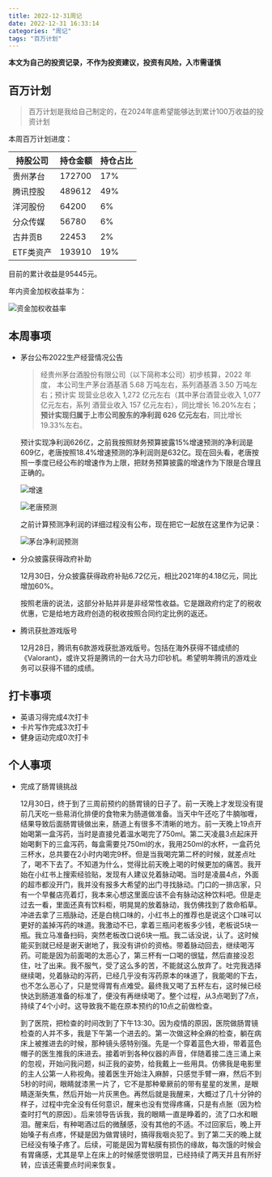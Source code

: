 ```yaml
---
title: 2022-12-31周记
date: 2022-12-31 16:33:14
categories: "周记"
tags: "百万计划" 
---
```


**本文为自己的投资记录，不作为投资建议，投资有风险，入市需谨慎**

## 百万计划

> 百万计划是我给自己制定的，在2024年底希望能够达到累计100万收益的投资计划

本周百万计划进度：

| 持股公司  | 持仓金额 | 持仓占比 |
| --------- | -------- | -------- |
| 贵州茅台  | 172700   | 17%      |
| 腾讯控股  | 489612   | 49%      |
| 洋河股份  | 64200    | 6%       |
| 分众传媒  | 56780    | 6%       |
| 古井贡B   | 22453    | 2%       |
| ETF类资产 | 193910   | 19%      |

目前的累计收益是95445元。

年内资金加权收益率为：

![资金加权收益率](https://pub-pic-storge.oss-cn-shanghai.aliyuncs.com/img/202301021052992.jpg)

<!--more-->

## 本周事项

- 茅台公布2022生产经营情况公告

  > 经贵州茅台酒股份有限公司（以下简称本公司）初步核算，2022 年度， 本公司生产茅台酒基酒 5.68 万吨左右，系列酒基酒 3.50 万吨左右；预计实 现营业总收入 1,272 亿元左右（其中茅台酒营业收入 1,077 亿元左右，系列 酒营业收入 157 亿元左右），同比增长 16.20%左右；**预计实现归属于上市公司股东的净利润 626 亿元左右**，同比增长 19.33%左右。

  预计实现净利润626亿，之前我按照财务预算披露15%增速预测的净利润是609亿，老唐按照18.4%增速预测的净利润则是632亿。现在回头看，老唐按照一季度已经公布的增速作为上限，把财务预算披露的增速作为下限是合理且正确的。

  ![增速](https://pub-pic-storge.oss-cn-shanghai.aliyuncs.com/img/202301021042047.png)

  ![老唐预测](https://pub-pic-storge.oss-cn-shanghai.aliyuncs.com/img/202301021043283.png)

  之前计算预测净利润的详细过程没有公布，现在把它一起放在这里作为记录：

  ![茅台净利润预测](https://pub-pic-storge.oss-cn-shanghai.aliyuncs.com/img/202301021049364.png)

- 分众披露获得政府补助

  12月30日，分众披露获得政府补贴6.72亿元，相比2021年的4.18亿元，同比增加60%。

  按照老唐的说法，这部分补贴并非是非经常性收益。它是跟政府约定了的税收优惠，它是给地方政府创造的税收按照合同约定比例的返还。

- 腾讯获批游戏版号

  12月28日，腾讯有6款游戏获批游戏版号。包括在海外获得不错成绩的《Valorant》，或许又将是腾讯的一台大马力印钞机。希望明年腾讯的游戏业务可以获得不错的成绩。

## 打卡事项

- 英语习得完成4次打卡
- 卡片写作完成3次打卡
- 健身运动完成0次打卡

## 个人事项

- 完成了肠胃镜挑战

  12月30日，终于到了三周前预约的肠胃镜的日子了。前一天晚上才发现没有提前几天吃一些易消化排便的食物来为肠道做准备。当天中午还吃了牛腩咖喱，结果导致后面肠胃镜做出来，肠道上有很多不清晰的地方。前一天晚上19点开始喝第一盒泻药，当时是直接兑着温水喝完了750ml。第二天凌晨3点起床开始喝剩下的三盒泻药，每盒需要兑750ml的水，我用250ml的水杯，一盒药兑三杯水，总共要在2小时内喝完9杯。但是当我喝完第二杯的时候，就差点吐了，喝不下去了。不知道为什么，觉得比前天晚上喝的时候更加的痛苦。我开始在小红书上搜索经验贴，发现有人建议兑着脉动喝。当时是凌晨4点，外面的超市都没开门，我并没有报多大希望的出门寻找脉动。门口的一排店家，只有一个早餐店亮着灯，我本来心想这里面应该不会有脉动这种饮料吧。但是走过去一看，里面还真有饮料柜，明晃晃的放着脉动，我仿佛找到了救命稻草。冲进去拿了三瓶脉动，还是白桃口味的，小红书上的推荐也是说这个口味可以更好的盖掉泻药的味道。我激动不已，拿着三瓶问老板多少钱，老板说5块一瓶。我立马准备扫码，突然老板改口说6块一瓶。我二话没说，认了。这时候能买到就已经是谢天谢地了，我没有讲价的资格。带着脉动回去，继续喝泻药。可能是因为前面喝的太恶心了，第三杯有一口喝的很猛，然后直接没忍住，吐了出来。我不服气，受了这么多的苦，不能就这么放弃了。吐完我选择继续喝，兑着脉动的泻药，已经几乎没有泻药原本的味道了，我能喝的下去，也不怎么恶心了，只是觉得胃有点难受。最终我又喝了五杯左右，这时候已经快达到肠道准备的标准了，便没有再继续喝了。整个过程，从3点喝到了7点，持续了4个小时。这导致我不能在原本预约的10点之前做检查。

  到了医院，把检查的时间改到了下午13:30。因为疫情的原因，医院做肠胃镜检查的人并不多，我是下午第一个进去的。第一次做这种全麻的检查，躺在病床上被推进去的时候，那种镜头感特别强。先是一个穿着蓝色大褂，带着蓝色帽子的医生推我的床进去。接着听到各种仪器的声音，伴随着接二连三涌上来的忽视，开始问我问题，纠正我的姿势，给我戴上一些用具。仿佛我是电影里的主人公第一人称视角。接着医生开始注入麻醉，只感觉手臂一麻，然后不到5秒的时间，眼睛就漆黑一片了，它不是那种晕厥前的带有星星的发黑，是眼睛逐渐失焦，然后开始一片灰黑色。再然后就是我醒来，大概过了几十分钟的样子，过程中完全没有任何意识，醒来也没有觉得疼痛，只是有点胀（因为检查时打气的原因）。后来领导告诉我，我的眼睛一直是睁着的，流了口水和眼泪。醒来后，有种喝酒过后的微醺感，没有其他的不适。不过回家后，晚上开始嗓子有点疼，怀疑是因为做胃镜时，搞得我咽炎犯了。到了第二天的晚上就已经没有嗓子疼了。后续，可能是因为胃粘膜有损伤的缘故，每次饿的时候会有胃痛感，尤其是早上在床上的时候感觉很明显，已经持续了两天并且有所好转，应该还需要点时间来恢复。
